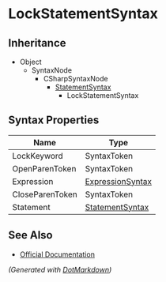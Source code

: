 # LockStatementSyntax

## Inheritance

* Object
  * SyntaxNode
    * CSharpSyntaxNode
      * [StatementSyntax](StatementSyntax.md)
        * LockStatementSyntax

## Syntax Properties

| Name            | Type                                    |
| --------------- | --------------------------------------- |
| LockKeyword     | SyntaxToken                             |
| OpenParenToken  | SyntaxToken                             |
| Expression      | [ExpressionSyntax](ExpressionSyntax.md) |
| CloseParenToken | SyntaxToken                             |
| Statement       | [StatementSyntax](StatementSyntax.md)   |

## See Also

* [Official Documentation](https://docs.microsoft.com/en-us/dotnet/api/microsoft.codeanalysis.csharp.syntax.lockstatementsyntax)


*\(Generated with [DotMarkdown](http://github.com/JosefPihrt/DotMarkdown)\)*